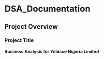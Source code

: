 # DSA_Documentation
## Project Overview
### Project Title
#### Business Analysis for Yoldace Nigeria Limited
